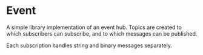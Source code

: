 # Event

A simple library implementation of an event hub. Topics are created to which 
subscribers can subscribe, and to which messages can be published.

Each subscription handles string and binary messages separately.